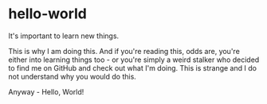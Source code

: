 # hello-world
It's important to learn new things.

This is why I am doing this. And if you're reading this, odds are, you're either into learning things too - or you're simply a weird stalker who decided to find me on GitHub and check out what I'm doing. This is strange and I do not understand why you would do this.

Anyway - Hello, World!
